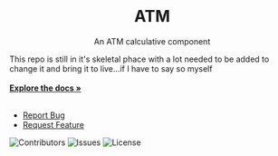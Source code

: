 <br/>
  <h1 align="center">ATM</h1>

  <p align="center">
   An ATM calculative component

  This repo is still in it's skeletal phace with a lot needed to be added to change it and bring it to live...if I have to say so myself
    <br/>
    <br/>
    <a href="https://github.com/Thendo-T/ATM/"><strong>Explore the docs »</strong></a>
    <br/>
    <br/>
  </p>
</p>

- [Report Bug](https://github.com/Thendo-T/ATM/issues)
- [Request Feature](https://github.com/Thendo-T/ATM/issues)

![Contributors](https://img.shields.io/github/contributors/Thendo-T/ATM?color=dark-green) ![Issues](https://img.shields.io/github/issues/Thendo-T/ATM) ![License](https://img.shields.io/github/license/Thendo-T/ATM) 

 
